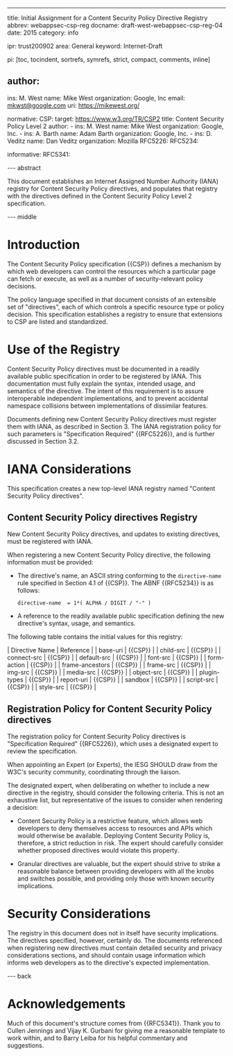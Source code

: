 ---
title: Initial Assignment for a Content Security Policy Directive Registry
abbrev: webappsec-csp-reg
docname: draft-west-webappsec-csp-reg-04
date: 2015
category: info

ipr: trust200902
area: General
keyword: Internet-Draft

pi: [toc, tocindent, sortrefs, symrefs, strict, compact, comments, inline]

author:
-
  ins: M. West
  name: Mike West
  organization: Google, Inc
  email: mkwst@google.com
  uri: https://mikewest.org/

normative:
  CSP:
    target: https://www.w3.org/TR/CSP2
    title: Content Security Policy Level 2
    author:
    -
      ins: M. West
      name: Mike West
      organization: Google, Inc.
    -
      ins: A. Barth
      name: Adam Barth
      organization: Google, Inc.
    -
      ins: D. Veditz
      name: Dan Veditz
      organization: Mozilla
  RFC5226:
  RFC5234:

informative:
  RFC5341:

--- abstract

This document establishes an Internet Assigned Number Authority (IANA) registry
for Content Security Policy directives, and populates that registry with the
directives defined in the Content Security Policy Level 2 specification.

--- middle

# Introduction

The Content Security Policy specification {{CSP}} defines a mechanism by which
web developers can control the resources which a particular page can fetch or
execute, as well as a number of security-relevant policy decisions.

The policy language specified in that document consists of an extensible set
of "directives", each of which controls a specific resource type or policy
decision. This specification establishes a registry to ensure that extensions
to CSP are listed and standardized.

# Use of the Registry

Content Security Policy directives must be documented in a readily available
public specification in order to be registered by IANA. This documentation must
fully explain the syntax, intended usage, and semantics of the directive. The
intent of this requirement is to assure interoperable independent
implementations, and to prevent accidental namespace collisions between
implementations of dissimilar features.

Documents defining new Content Security Policy directives must register them
with IANA, as described in Section 3. The IANA registration policy for such
parameters is "Specification Required" {{RFC5226}}, and is further discussed
in Section 3.2.

# IANA Considerations

This specification creates a new top-level IANA registry named "Content Security
Policy directives".

## Content Security Policy directives Registry

New Content Security Policy directives, and updates to existing directives, must
be registered with IANA.

When registering a new Content Security Policy directive, the following
information must be provided:

* The directive's name, an ASCII string conforming to the `directive-name`
  rule specified in Section 4.1 of {{CSP}}. The ABNF {{RFC5234}} is as follows:

      directive-name  = 1*( ALPHA / DIGIT / "-" )

* A reference to the readily available public specification defining the new
  directive's syntax, usage, and semantics.

The following table contains the initial values for this registry:

| Directive Name  | Reference |
| base-uri        | {{CSP}}   |
| child-src       | {{CSP}}   |
| connect-src     | {{CSP}}   |
| default-src     | {{CSP}}   |
| font-src        | {{CSP}}   |
| form-action     | {{CSP}}   |
| frame-ancestors | {{CSP}}   |
| frame-src       | {{CSP}}   |
| img-src         | {{CSP}}   |
| media-src       | {{CSP}}   |
| object-src      | {{CSP}}   |
| plugin-types    | {{CSP}}   |
| report-uri      | {{CSP}}   |
| sandbox         | {{CSP}}   |
| script-src      | {{CSP}}   |
| style-src       | {{CSP}}   |

## Registration Policy for Content Security Policy directives

The registration policy for Content Security Policy directives is "Specification
Required" {{RFC5226}}, which uses a designated expert to review the
specification.

When appointing an Expert (or Experts), the IESG SHOULD draw from the W3C's
security community, coordinating through the liaison.

The designated expert, when deliberating on whether to include a new directive
in the registry, should consider the following criteria. This is not an
exhaustive list, but representative of the issues to consider when rendering a
decision:

* Content Security Policy is a restrictive feature, which allows web developers
  to deny themselves access to resources and APIs which would otherwise be
  available. Deploying Content Security Policy is, therefore, a strict reduction
  in risk. The expert should carefully consider whether proposed directives
  would violate this property.

* Granular directives are valuable, but the expert should strive to strike a
  reasonable balance between providing developers with all the knobs and
  switches possible, and providing only those with known security implications.

# Security Considerations

The registry in this document does not in itself have security implications. The
directives specified, however, certainly do. The documents referenced when
registering new directives must contain detailed security and privacy
considerations sections, and should contain usage information which informs web
developers as to the directive's expected implementation.

--- back

# Acknowledgements

Much of this document's structure comes from {{RFC5341}}. Thank you to Cullen
Jennings and Vijay K. Gurbani for giving me a reasonable template to work
within, and to Barry Leiba for his helpful commentary and suggestions.
